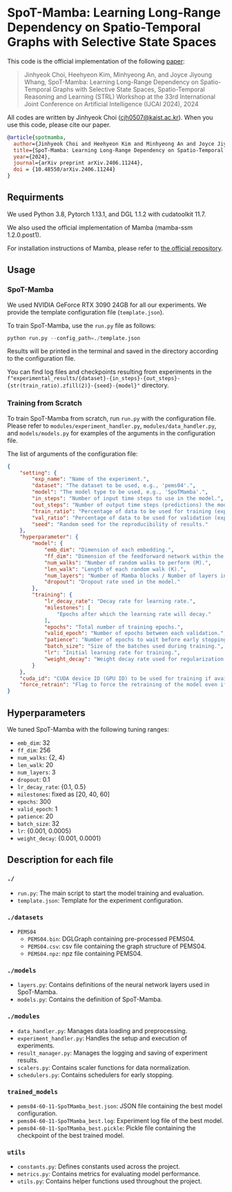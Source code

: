 # SpoT-Mamba: Learning Long-Range Dependency on Spatio-Temporal Graphs with Selective State Spaces
This code is the official implementation of the following [paper](https://arxiv.org/abs/2406.11244):

> Jinhyeok Choi, Heehyeon Kim, Minhyeong An, and Joyce Jiyoung Whang, SpoT-Mamba: Learning Long-Range Dependency on Spatio-Temporal Graphs with Selective State Spaces, Spatio-Temporal Reasoning and Learning (STRL) Workshop at the 33rd International Joint Conference on Artificial Intelligence (IJCAI 2024), 2024

All codes are written by Jinhyeok Choi (cjh0507@kaist.ac.kr). When you use this code, please cite our paper.

```bibtex
@article{spotmamba,
  author={Jinhyeok Choi and Heehyeon Kim and Minhyeong An and Joyce Jiyoung Whang},
  title={SpoT-Mamba: Learning Long-Range Dependency on Spatio-Temporal Graphs with Selective State Spaces},
  year={2024},
  journal={arXiv preprint arXiv.2406.11244},
  doi = {10.48550/arXiv.2406.11244}
}
```

## Requirments
We used Python 3.8, Pytorch 1.13.1, and DGL 1.1.2 with cudatoolkit 11.7.

We also used the official implementation of Mamba (mamba-ssm 1.2.0.post1).

For installation instructions of Mamba, please refer to [the official repository](https://github.com/state-spaces/mamba?tab=readme-ov-file#installation).

## Usage
### SpoT-Mamba
We used NVIDIA GeForce RTX 3090 24GB for all our experiments. We provide the template configuration file (`template.json`).

To train SpoT-Mamba, use the `run.py` file as follows:

```python
python run.py --config_path=./template.json
```
Results will be printed in the terminal and saved in the directory according to the configuration file.

You can find log files and checkpoints resulting from experiments in the `f"experimental_results/{dataset}-{in_steps}-{out_steps}-{str(train_ratio).zfill(2)}-{seed}-{model}"` directory.

### Training from Scratch
To train SpoT-Mamba from scratch, run `run.py` with the configuration file. Please refer to `modules/experiment_handler.py`, `modules/data_handler.py`, and `models/models.py` for examples of the arguments in the configuration file.

The list of arguments of the configuration file:

```json
{
    "setting": {
        "exp_name": "Name of the experiment.",
        "dataset": "The dataset to be used, e.g., 'pems04'.",
        "model": "The model type to be used, e.g., 'SpoTMamba'.",
        "in_steps": "Number of input time steps to use in the model.",
        "out_steps": "Number of output time steps (predictions) the model should generate.",
        "train_ratio": "Percentage of data to be used for training (expressed as an integer out of 100).",
        "val_ratio": "Percentage of data to be used for validation (expressed as an integer out of 100).",
        "seed": "Random seed for the reproducibility of results."
    },
    "hyperparameter": {
        "model": {
            "emb_dim": "Dimension of each embedding.",
            "ff_dim": "Dimension of the feedforward network within the model.",
            "num_walks": "Number of random walks to perform (M).",
            "len_walk": "Length of each random walk (K).",
            "num_layers": "Number of Mamba blocks / Number of layers in the Transformer encoder.",
            "dropout": "Dropout rate used in the model."
        },
        "training": {
            "lr_decay_rate": "Decay rate for learning rate.",
            "milestones": [
                "Epochs after which the learning rate will decay."
            ],
            "epochs": "Total number of training epochs.",
            "valid_epoch": "Number of epochs between each validation.",
            "patience": "Number of epochs to wait before early stopping if no progress on the validation set.",
            "batch_size": "Size of the batches used during training.",
            "lr": "Initial learning rate for training.",
            "weight_decay": "Weight decay rate used for regularization during training."
        }
    },
    "cuda_id": "CUDA device ID (GPU ID) to be used for training if available.",
    "force_retrain": "Flag to force the retraining of the model even if a trained model exists."
}
```

## Hyperparameters
We tuned SpoT-Mamba with the following tuning ranges:

- `emb_dim`: 32
- `ff_dim`: 256
- `num_walks`: {2, 4}
- `len_walk`: 20
- `num_layers`: 3
- `dropout`: 0.1
- `lr_decay_rate`: {0.1, 0.5}
- `milestones`: fixed as [20, 40, 60]
- `epochs`: 300
- `valid_epoch`: 1
- `patience`: 20
- `batch_size`: 32
- `lr`: {0.001, 0.0005}
- `weight_decay`: {0.001, 0.0001}

## Description for each file

### `./`
- `run.py`: The main script to start the model training and evaluation.
- `template.json`: Template for the experiment configuration.

### `./datasets`
- `PEMS04`
  - `PEMS04.bin`: DGLGraph containing pre-processed PEMS04.
  - `PEMS04.csv`: csv file containing the graph structure of PEMS04.
  - `PEMS04.npz`: npz file containing PEMS04.

### `./models`
- `layers.py`: Contains definitions of the neural network layers used in SpoT-Mamba.
- `models.py`: Contains the definition of SpoT-Mamba.

### `./modules`
- `data_handler.py`: Manages data loading and preprocessing.
- `experiment_handler.py`: Handles the setup and execution of experiments.
- `result_manager.py`: Manages the logging and saving of experiment results.
- `scalers.py`: Contains scaler functions for data normalization.
- `schedulers.py`: Contains schedulers for early stopping.

### `trained_models`
- `pems04-60-11-SpoTMamba_best.json`: JSON file containing the best model configuration.
- `pems04-60-11-SpoTMamba_best.log`: Experiment log file of the best model.
- `pems04-60-11-SpoTMamba_best.pickle`: Pickle file containing the checkpoint of the best trained model.

### `utils`
- `constants.py`: Defines constants used across the project.
- `metrics.py`: Contains metrics for evaluating model performance.
- `utils.py`: Contains helper functions used throughout the project.

